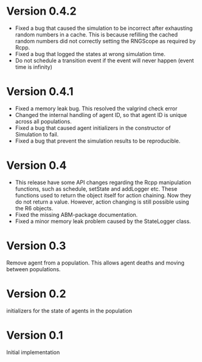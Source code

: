 # Version 0.4.2
* Fixed a bug that caused the simulation to be incorrect after exhausting random 
numbers in a cache. This is because refilling the cached random numbers did not
correctly setting the RNGScope as required by Rcpp.
* Fixed a bug that logged the states at wrong simulation time.
* Do not schedule a transition event if the event will never happen (event time is 
infinity)

# Version 0.4.1
* Fixed a memory leak bug. This resolved the valgrind check error
* Changed the internal handling of agent ID, so that agent ID is unique across all populations.
* Fixed a bug that caused agent initializers in the constructor of Simulation to fail.
* Fixed a bug that prevent the simulation results to be reproducible.

# Version 0.4
* This release have some API changes regarding the Rcpp manipulation functions, such as schedule, setState and addLogger etc. These functions used to return the object itself for action chaining. Now they do not return a value. However, action changing is still possible using the R6 objects.
* Fixed the missing ABM-package documentation.
* Fixed a minor memory leak problem caused by the StateLogger class.

# Version 0.3

Remove agent from a population. This allows agent deaths and moving between populations.

# Version 0.2
  
initializers for the state of agents in the population

# Version 0.1
  
Initial implementation
  
  

